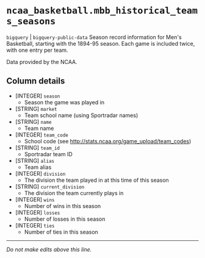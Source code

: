 # `ncaa_basketball.mbb_historical_teams_seasons`
`bigquery` | `bigquery-public-data`
Season record information for Men's Basketball, starting with the 1894-95 season. Each game is included twice, with one entry per team. 

Data provided by the NCAA.

## Column details
* [INTEGER]   `season`
  - Season the game was played in
* [STRING]    `market`
  - Team school name (using Sportradar names)
* [STRING]    `name`
  - Team name
* [INTEGER]   `team_code`
  - School code (see http://stats.ncaa.org/game_upload/team_codes)
* [STRING]    `team_id`
  - Sportradar team ID
* [STRING]    `alias`
  - Team alias
* [INTEGER]   `division`
  - The division the team played in at this time of this season
* [STRING]    `current_division`
  - The division the team currently plays in
* [INTEGER]   `wins`
  - Number of wins in this season
* [INTEGER]   `losses`
  - Number of losses in this season
* [INTEGER]   `ties`
  - Number of ties in this season

-------------------------------------------------------------------------------
*Do not make edits above this line.*
